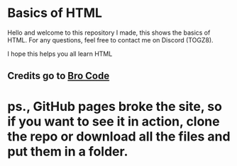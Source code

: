 # Basics of HTML
Hello and welcome to this repository I made, this shows the basics of HTML. For any questions, feel free to contact me on Discord (TOGZ8).

I hope this helps you all learn HTML

##  Credits go to [Bro Code](https://www.youtube.com/@BroCodez)


# ps., GitHub pages broke the site, so if you want to see it in action, clone the repo or download all the files and put them in a folder.
